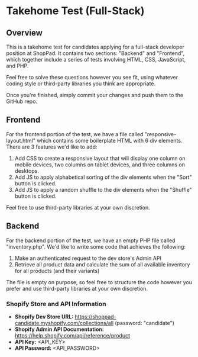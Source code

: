 # Takehome Test (Full-Stack)

## Overview

This is a takehome test for candidates applying for a full-stack developer
position at ShopPad. It contains two sections: "Backend" and "Frontend", which
together include a series of tests involving HTML, CSS, JavaScript, and PHP.
 
Feel free to solve these questions however you see fit, using whatever coding
style or third-party libraries you think are appropriate.

Once you're finished, simply commit your changes and push them to the GitHub repo.

## Frontend

For the frontend portion of the test, we have a file called
"responsive-layout.html" which contains some boilerplate HTML with 6 div
elements. There are 3 features we'd like to add:

1. Add CSS to create a responsive layout that will display one column on mobile
devices, two columns on tablet devices, and three columns on desktops.
2. Add JS to apply alphabetical sorting of the div elements when the "Sort"
button is clicked.
3. Add JS to apply a random shuffle to the div elements when the "Shuffle"
button is clicked.

Feel free to use third-party libraries at your own discretion.

## Backend

For the backend portion of the test, we have an empty PHP file called
"inventory.php". We'd like to write some code that achieves the following:

1. Make an authenticated request to the dev store's Admin API
2. Retrieve all product data and calculate the sum of all available inventory
for all products (and their variants)

The file is empty on purpose, so feel free to structure the code however you
prefer and use third-party libraries at your own discretion.

### Shopify Store and API Information

* **Shopify Dev Store URL:** https://shoppad-candidate.myshopify.com/collections/all
(password: "candidate")
* **Shopify Admin API Documentation:** https://help.shopify.com/api/reference/product
* **API Key:** <API_KEY>
* **API Password:** <API_PASSWORD>
